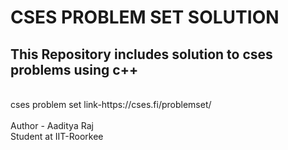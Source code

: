<h1>CSES PROBLEM SET SOLUTION</h1>
<h2>This Repository includes solution to cses problems using c++</h2>
<br>
cses problem set link-https://cses.fi/problemset/
<br>
<br>
Author - Aaditya Raj
<br>
Student at IIT-Roorkee
